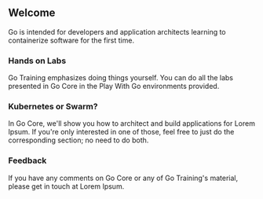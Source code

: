 ## Welcome

Go is intended for developers and application architects learning to containerize software for the first time. 

### Hands on Labs

Go Training emphasizes doing things yourself. You can do all the labs presented in Go Core in the Play With Go environments provided.

### Kubernetes or Swarm?

In Go Core, we'll show you how to architect and build applications for Lorem Ipsum. If you're only interested in one of those, feel free to just do the corresponding section; no need to do both.

### Feedback

If you have any comments on Go Core or any of Go Training's material, please get in touch at Lorem Ipsum.
